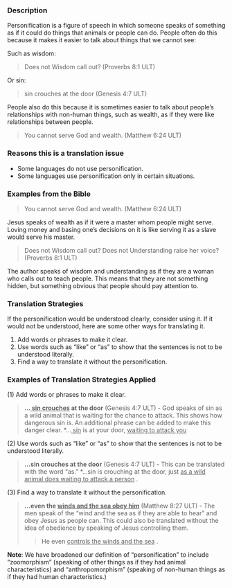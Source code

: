 

### Description

Personification is a figure of speech in which someone speaks of something as if it could do things that animals or people can do. People often do this because it makes it easier to talk about things that we cannot see:

Such as wisdom:
> Does not Wisdom call out?  (Proverbs 8:1 ULT)

Or sin:
> sin crouches at the door  (Genesis 4:7 ULT)

People also do this because it is sometimes easier to talk about people’s relationships with non-human things, such as wealth, as if they were like relationships between people.

> You cannot serve God and wealth.  (Matthew 6:24 ULT)


### Reasons this is a translation issue

* Some languages do not use personification.
* Some languages use personification only in certain situations.

### Examples from the Bible

> You cannot serve God and wealth.  (Matthew 6:24 ULT)

Jesus speaks of wealth as if it were a master whom people might serve. Loving money and basing one’s decisions on it is like serving it as a slave would serve his master.

> Does not Wisdom call out? Does not Understanding raise her voice?  (Proverbs 8:1 ULT)

The author speaks of wisdom and understanding as if they are a woman who calls out to teach people. This means that they are not something hidden, but something obvious that people should pay attention to.

### Translation Strategies

If the personification would be understood clearly, consider using it. If it would not be understood, here are some other ways for translating it.

1. Add words or phrases to make it clear.
1. Use words such as “like” or “as” to show that the sentences is not to be understood literally.
1. Find a way to translate it without the personification.

### Examples of Translation Strategies Applied

(1) Add words or phrases to make it clear.

> **…<u> sin crouches</u> at the door** (Genesis 4:7 ULT) - God speaks of sin as a wild animal that is waiting for the chance to attack.  This shows how dangerous sin is. An additional phrase can be added to make this danger clear.
      *…<u> sin</u> is at your door, <u> waiting to attack you</u> 

(2) Use words such as “like” or “as” to show that the sentences is not to be understood literally.

> **…sin crouches at the door** (Genesis 4:7 ULT) - This can be translated with the word “as.”
      *…sin is crouching at the door, just <u> as a wild animal does waiting to attack a person</u> .

(3) Find a way to translate it without the personification.

> **…even the <u> winds and the sea obey him</u>** (Matthew 8:27 ULT) - The men speak of the “wind and the sea as if they are able to hear” and obey Jesus as people can. This could also be translated without the idea of obedience by speaking of Jesus controlling them.
>> He even <u> controls the winds and the sea</u> .


**Note**: We have broadened our definition of “personification” to include “zoomorphism” (speaking of other things as if they had animal characteristics) and “anthropomorphism” (speaking of non-human things as if they had human characteristics.)
